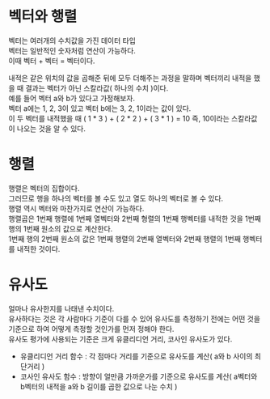 # 벡터와 행렬
벡터는 여러개의 수치값을 가진 데이터 타입   
벡터는 일반적인 숫자처럼 연산이 가능하다.   
이때 벡터 + 벡터 = 벡터이다.   
   
내적은 같은 위치의 값을 곱해준 뒤에 모두 더해주는 과정을 말하며 벡터끼리 내적을 했을 때 결과는 벡터가 아닌 스칼라값( 하나의 수치 )이다.   
예를 들어 벡터 a와 b가 있다고 가정해보자.   
벡터 a에는 1, 2, 3이 있고 벡터 b에는 3, 2, 1이라는 값이 있다.   
이 두 벡터를 내적했을 때 ( 1 * 3 ) + ( 2 * 2 ) + ( 3 * 1 ) = 10 즉, 10이라는 스칼라값이 나오는 것을 알 수 있다.   
   
# 행렬
행렬은 벡터의 집합이다.   
그러므로 행을 하나의 벡터를 볼 수도 있고 열도 하나의 벡터로 볼 수 있다.   
행렬 역시 벡터와 마찬가지로 연산이 가능하다.   
행렬곱은 1번째 행렬에 1번째 열벡터와 2번째 형렬의 1번째 행벡터를 내적한 것을 1번째 행의 1번째 원소의 값으로 계산한다.   
1번째 행의 2번째 원소의 값은 1번째 행렬의 2번째 열벡터와 2번째 행렬의 1번째 행벡터를 내적한 것이다.   
   
# 유사도
얼마나 유사한지를 나태낸 수치이다.   
유사하다는 것은 각 사람마다 기준이 다를 수 있어 유사도를 측정하기 전에는 어떤 것을 기준으로 하여 어떻게 측정할 것인가를 먼저 정해야 한다.   
유사도 평가에 사용되는 기준은 크게 유클리디언 거리, 코사인 유사도가 있다.   
- 유클리디언 거리 함수 : 각 점마다 거리를 기준으로 유사도를 계산( a와 b 사이의 최단거리 )   
- 코사인 유사도 함수 : 방향이 얼만큼 가까운가를 기준으로 유사도를 계산( a벡터와 b벡터의 내적을 a와 b 길이를 곱한 값으로 나눈 수치 )   